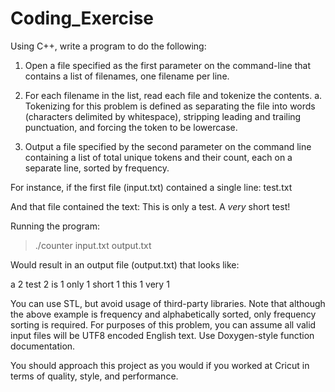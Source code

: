 # Coding_Exercise

Using C++, write a program to do the following:

1. Open a file specified as the first parameter on the command-line that contains a list of filenames, one filename per line.

2. For each filename in the list, read each file and tokenize the contents.
  a. Tokenizing for this problem is defined as separating the file into words (characters delimited by whitespace), stripping leading and trailing punctuation, and forcing the token to be lowercase.

3. Output a file specified by the second parameter on the command line containing a list of total unique tokens and their count, each on a separate line, sorted by frequency.

For instance, if the first file (input.txt) contained a single line: test.txt

And that file contained the text: This is only a test. A *very* short test!

Running the program:

> ./counter input.txt output.txt

Would result in an output file (output.txt) that looks like:

a 2
test 2
is 1
only 1
short 1
this 1
very 1

You can use STL, but avoid usage of third-party libraries. Note that although the above example is frequency and alphabetically sorted, only frequency sorting is required. For purposes of this problem, you can assume all valid input files will be UTF8 encoded English text.
Use Doxygen-style function documentation.

You should approach this project as you would if you worked at Cricut in terms of quality, style,
and performance.
